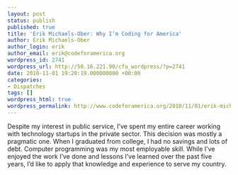 ```yaml
---
layout: post
status: publish
published: true
title: 'Erik Michaels-Ober: Why I’m Coding for America'
author: Erik Michaels-Ober
author_login: erik
author_email: erik@codeforamerica.org
wordpress_id: 2741
wordpress_url: http://50.16.221.90/cfa_wordpress/?p=2741
date: 2010-11-01 19:20:19.000000000 +00:00
categories:
- Dispatches
tags: []
wordpress_html: true
wordpress_permalink: http://www.codeforamerica.org/2010/11/01/erik-michaels-ober-why-i%e2%80%99m-coding-for-america/
---
```


<p>Despite my interest in public service, I’ve spent my entire career working with technology startups in the private sector. This decision was mostly a pragmatic one. When I graduated from college, I had no savings and lots of debt. Computer programming was my most employable skill. While I’ve enjoyed the work I’ve done and lessons I’ve learned over the past five years, I’d like to apply that knowledge and experience to serve my country.</p>
